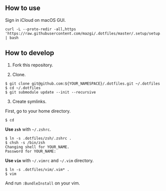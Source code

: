 
## How to use

Sign in iCloud on macOS GUI.

```shellsession
curl -L --proto-redir -all,https 'https://raw.githubusercontent.com/mazgi/.dotfiles/master/.setup/setup.sh' | bash
```

## How to develop

1. Fork this repository.

2. Clone.

```shellsession
$ git clone git@github.com:${YOUR_NAMESPACE}/.dotfiles.git ~/.dotfiles
$ cd ~/.dotfiles
$ git submodule update --init --recursive
```

3. Create symlinks.

First, go to your home directory.

```shellsession
$ cd
```

**Use `zsh`** with `~/.zshrc`.

```shellsession
$ ln -s .dotfiles/zsh/.zshrc .
$ chsh -s /bin/zsh
Changing shell for YOUR_NAME.
Password for YOUR_NAME: 
```

**Use `vim`** with `~/.vimrc` and `~/.vim` directory.

```shellsession
$ ln -s .dotfiles/vim/.vim* .
$ vim
```

And run `:BundleInstall` on your vim.
